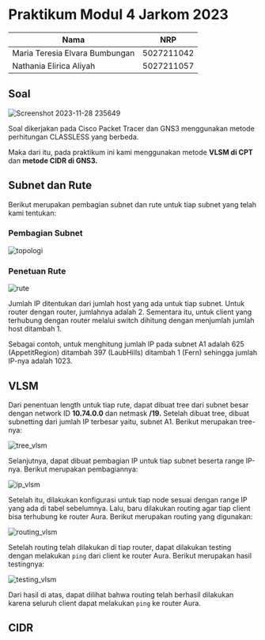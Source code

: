 # Praktikum Modul 4 Jarkom 2023
| Nama                           | NRP      |
|--------------------------------|-------------|
| Maria Teresia Elvara Bumbungan | 5027211042  |
| Nathania Elirica Aliyah        | 5027211057  |

## Soal
![Screenshot 2023-11-28 235649](https://github.com/nathaniaelirica/Jarkom-Modul-4-IT21-2023/assets/67095933/b2978741-2b14-4d4e-8a4d-bcfec498d868)

Soal dikerjakan pada Cisco Packet Tracer dan GNS3 menggunakan metode perhitungan CLASSLESS yang berbeda.

Maka dari itu, pada praktikum ini kami menggunakan metode **VLSM di CPT** dan **metode CIDR di GNS3.**

## Subnet dan Rute
Berikut merupakan pembagian subnet dan rute untuk tiap subnet yang telah kami tentukan:

### Pembagian Subnet
![topologi](https://github.com/nathaniaelirica/Jarkom-Modul-4-IT21-2023/assets/67095933/e3e1be19-55c8-4e86-b110-1cde668f3583)

### Penetuan Rute
![rute](https://i.ibb.co/LhhhKf8/rute-modul-4.png)

Jumlah IP ditentukan dari jumlah host yang ada untuk tiap subnet. Untuk router dengan router, jumlahnya adalah 2. Sementara itu, untuk client yang terhubung dengan router melalui switch dihitung dengan menjumlah jumlah host ditambah 1.

Sebagai contoh, untuk menghitung jumlah IP pada subnet A1 adalah 625 (AppetitRegion) ditambah 397 (LaubHills) ditambah 1 (Fern) sehingga jumlah IP-nya adalah 1023.

## VLSM
Dari penentuan length untuk tiap rute, dapat dibuat tree dari subnet besar dengan network ID **10.74.0.0** dan netmask **/19.** Setelah dibuat tree, dibuat subnetting dari jumlah IP terbesar yaitu, subnet A1. Berikut merupakan tree-nya:

![tree_vlsm](https://i.ibb.co/3Cs15sT/IT21-VLSM-Tree.png)

Selanjutnya, dapat dibuat pembagian IP untuk tiap subnet beserta range IP-nya. Berikut merupakan pembagiannya:

![ip_vlsm](https://i.ibb.co/3dJr3ML/pembagian-ip-vlsm.png)

Setelah itu, dilakukan konfigurasi untuk tiap node sesuai dengan range IP yang ada di tabel sebelumnya. Lalu, baru dilakukan routing agar tiap client bisa terhubung ke router Aura. Berikut merupakan routing yang digunakan:

![routing_vlsm](https://i.ibb.co/mvLYZmT/routing-vlsm.png)

Setelah routing telah dilakukan di tiap router, dapat dilakukan testing dengan melakukan `ping` dari client ke router Aura. Berikut merupakan hasil testingnya:

![testing_vlsm](https://i.ibb.co/DLkv2f0/ping-modul-4.png)

Dari hasil di atas, dapat dilihat bahwa routing telah berhasil dilakukan karena seluruh client dapat melakukan `ping` ke router Aura.

## CIDR
